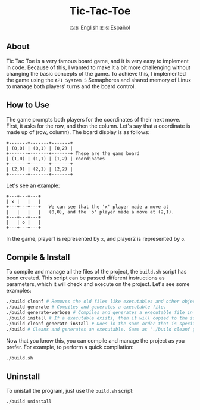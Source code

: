 <div class="languages" align="center">

# Tic-Tac-Toe

:uk: <a href="#">English</a>
:es: <a href="https://github.com/dpv927/tic-tac-toe/blob/main/READMEes.md">Español</a>
</div>

## About
Tic Tac Toe is a very famous board game, and it is very easy to implement in code. Because of this, I wanted to make it a bit more challenging without changing the basic concepts of the game. To achieve this, I implemented the game using the `API System 5` Semaphores and shared memory of Linux to manage both players' turns and the board control.

## How to Use

The game prompts both players for the coordinates of their next move. First, it asks for the row, and then the column. Let's say that a coordinate is made up of (row, column). The board display is as follows:
```
+-------+-------+-------+
| (0,0) | (0,1) | (0,2) |
+-------+-------+-------+ These are the game board
| (1,0) | (1,1) | (1,2) | coordinates
+-------+-------+-------+
| (2,0) | (2,1) | (2,2) |
+-------+-------+-------+

```
Let's see an example:
```
+---+---+---+
| x |   |   |
+---+---+---+   We can see that the 'x' player made a move at
|   |   |   |   (0,0), and the 'o' player made a move at (2,1).
+---+---+---+
|   | o |   |
+---+---+---+
```
In the game, player1 is represented by `x`, and player2 is represented by `o`.

## Compile & Install
To compile and manage all the files of the project, the `build.sh` script has been created. This script can be passed different instructions as parameters, which it will check and execute on the project. Let's see some examples:
```bash
./build cleanf # Removes the old files like executables and other object files.
./build generate # Compiles and generates a executable file.
./build generate-verbose # Compiles and generates a executable file in verbose mode.
./build install # If a executable exists, then it will copied to the source path.
./build cleanf generate install # Does in the same order that is specificated all the commands already described.
./build # Cleans and generates an executable. Same as './build cleanf generate' but faster.
```

Now that you know this, you can compile and manage the project as you prefer. For example, to perform a quick compilation:
```bash
./build.sh
```

## Uninstall
To unistall the program, just use the `build.sh` script:
```bash
./build uninstall
```
